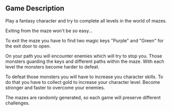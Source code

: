 ## Game Description
Play a fantasy character and try to complete all levels in the world of mazes.

Exiting from the maze won't be so easy...

To exit the maze you have to find two magic keys "Purple" and "Green" for the exit door to open.

On your path you will encounter enemies which will try to stop you. Those monsters guarding the keys and different paths within the maze. With each level the monsters become harder to defeat.

To defeat those monsters you will have to increase you character skills. To do that you have to collect gold to increase your character level. Become stronger and faster to overcome your enemies.

The mazes are randomly generated, so each game will preserve different challenges.

